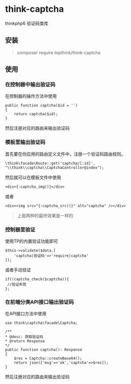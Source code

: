 # think-captcha

thinkphp6 验证码类库

## 安装
> composer require topthink/think-captcha



## 使用

### 在控制器中输出验证码

在控制器的操作方法中使用

~~~
public function captcha($id = '')
{
	return captcha($id);
}
~~~
然后注册对应的路由来输出验证码


### 模板里输出验证码

首先要在你应用的路由定义文件中，注册一个验证码路由规则。

~~~
\think\facade\Route::get('captcha/[:id]', "\\think\\captcha\\CaptchaController@index");
~~~

然后就可以在模板文件中使用
~~~
<div>{:captcha_img()}</div>
~~~
或者
~~~
<div><img src="{:captcha_src()}" alt="captcha" /></div>
~~~
> 上面两种的最终效果是一样的


### 控制器里验证

使用TP的内置验证功能即可
~~~
$this->validate($data,[
    'captcha|验证码'=>'require|captcha'
]);
~~~
或者手动验证
~~~
if(!captcha_check($captcha)){
 //验证失败
};
~~~

### 在前端分类API接口输出验证码

在API接口方法中使用
~~~
use think\captcha\facade\Captcha;

/**
* @desc: 获取验证码
* @return Response
*/
public function captcha(): Response
{
    $res = Captcha::createBase64();
    return json(['msg'=>'ok','captcha'=>$res]);
}
~~~
然后注册对应的路由来输出验证码